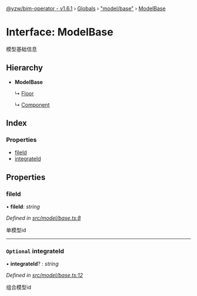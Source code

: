 [@yzw/bim-operator - v1.6.1](../README.md) › [Globals](../globals.md) › ["model/base"](../modules/_model_base_.md) › [ModelBase](_model_base_.modelbase.md)

# Interface: ModelBase

模型基础信息

## Hierarchy

* **ModelBase**

  ↳ [Floor](_model_floor_.floor.md)

  ↳ [Component](_model_component_.component.md)

## Index

### Properties

* [fileId](_model_base_.modelbase.md#fileid)
* [integrateId](_model_base_.modelbase.md#optional-integrateid)

## Properties

###  fileId

• **fileId**: *string*

*Defined in [src/model/base.ts:8](https://github.com/youkaisteve/bim-operator/blob/dd4687d/src/model/base.ts#L8)*

单模型id

___

### `Optional` integrateId

• **integrateId**? : *string*

*Defined in [src/model/base.ts:12](https://github.com/youkaisteve/bim-operator/blob/dd4687d/src/model/base.ts#L12)*

组合模型id
